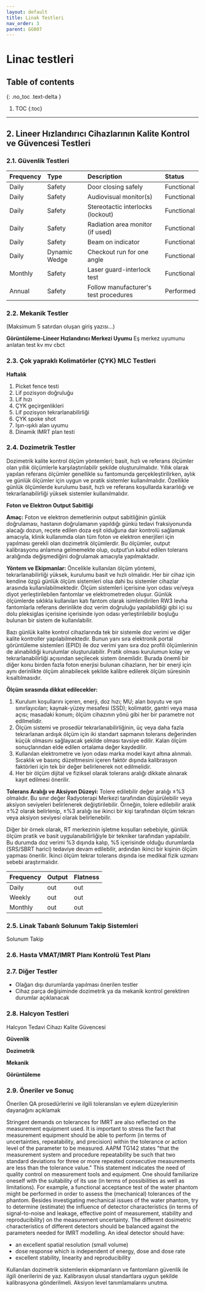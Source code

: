 ```yaml
---
layout: default
title: Linak Testleri
nav_order: 3
parent: GG007
---
```

# Linac testleri
## Table of contents
{: .no_toc .text-delta }

1. TOC
{:toc}

---
## 2. Lineer Hızlandırıcı Cihazlarının Kalite Kontrol ve Güvencesi Testleri

### 2.1. Güvenlik Testleri

| Frequency | Type     | Description                       | Status     |
|:----------|:---------|:----------------------------------|:-----------|
| Daily     | Safety   | Door closing safely               | Functional |
| Daily     | Safety   | Audiovisual monitor(s)            | Functional |
| Daily     | Safety   | Stereotactic interlocks (lockout) | Functional |
| Daily     | Safety   | Radiation area monitor (if used)  | Functional |
| Daily     | Safety   | Beam on indicator                 | Functional |
| Daily     | Dynamic Wedge | Checkout run for one angle  | Functional |
| Monthly   | Safety   | Laser guard-interlock test        | Functional |
| Annual    | Safety   | Follow manufacturer's test procedures | Performed |

### 2.2. Mekanik Testler

(Maksimum 5 satırdan oluşan giriş yazısı...)

**Görüntüleme-Lineer Hızlandırıcı Merkezi Uyumu**
Eş merkez uyumunu anlatan test kv mv cbct

### 2.3. Çok yapraklı Kolimatörler (ÇYK) MLC Testleri

**Haftalık**
1. Picket fence testi
2. Lif pozisyon doğruluğu
3. Lif hızı
4. ÇYK geçirgenlikleri
5. Lif pozisyon tekrarlanabilirliği
6. ÇYK spoke shot
7. Işın-ışıklı alan uyumu
8. Dinamik IMRT plan testi

### 2.4. Dozimetrik Testler

Dozimetrik kalite kontrol ölçüm yöntemleri; basit, hızlı ve referans ölçümler olan yıllık ölçümlerle karşılaştırılabilir şekilde oluşturulmalıdır. Yıllık olarak yapılan referans ölçümler genellikle su fantomunda gerçekleştirilirken, aylık ve günlük ölçümler için uygun ve pratik sistemler kullanılmalıdır. Özellikle günlük ölçümlerde kurulumu basit, hızlı ve referans koşullarda kararlılığı ve tekrarlanabilirliği yüksek sistemler kullanılmalıdır.

**Foton ve Elektron Output Sabitliği**

**Amaç:**
Foton ve elektron demetlerinin output sabitliğinin günlük doğrulaması, hastanın doğrulamanın yapıldığı günkü tedavi fraksiyonunda alacağı dozun, reçete edilen doza eşit olduğuna dair kontrolü sağlamak amacıyla, klinik kullanımda olan tüm foton ve elektron enerjileri için yapılması gerekli olan dozimetrik ölçümlerdir. Bu ölçümler, output kalibrasyonu anlamına gelmemekte olup, output’un kabul edilen tolerans aralığında değişmediğini doğrulamak amacıyla yapılmaktadır.

**Yöntem ve Ekipmanlar:**
Öncelikle kullanılan ölçüm yöntemi, tekrarlanabilirliği yüksek, kurulumu basit ve hızlı olmalıdır. Her bir cihaz için kendine özgü günlük ölçüm sistemleri olsa dahi bu sistemler cihazlar arasında kullanılabilmektedir. Ölçüm sistemleri içerisine iyon odası ve/veya diyot yerleştirilebilen fantomlar ve elektrometreden oluşur. Günlük ölçümlerde sıklıkla kullanılan katı fantom olarak isimlendirilen RW3 levha fantomlarla referans derinlikte doz verim doğruluğu yapılabildiği gibi içi su dolu pleksiglas içerisine içerisinde iyon odası yerleştirilebilir boşluğu bulunan bir sistem de kullanılabilir.

Bazı günlük kalite kontrol cihazlarında tek bir sistemle doz verimi ve diğer kalite kontroller yapılabilmektedir. Bunun yanı sıra elektronik portal görüntüleme sistemleri (EPID) ile doz verimi yanı sıra doz profili ölçümlerinin de alınabildiği kurulumlar oluşturulabilir. Pratik olması kurulumun kolay ve tekrarlanabilirliği açısından seçilecek sistem önemlidir. Burada önemli bir diğer konu birden fazla foton enerjisi bulunan cihazların, her bir enerji için aynı derinlikte ölçüm alınabilecek şekilde kalibre edilerek ölçüm süresinin kısaltılmasıdır.

**Ölçüm sırasında dikkat edilecekler:**

1. Kurulum koşullarını içeren, enerji, doz hızı; MU; alan boyutu ve ışın sınırlayıcıları; kaynak-yüzey mesafesi (SSD); kolimatör, gantri veya masa açısı; masadaki konum; ölçüm cihazının yönü gibi her bir parametre not edilmelidir.
2. Ölçüm sistemi ve prosedür tekrarlanabilirliğinin, üç veya daha fazla tekrarlanan ardışık ölçüm için iki standart sapmanın tolerans değerinden küçük olmasını sağlayacak şekilde olması tavsiye edilir. Kalan ölçüm sonuçlarından elde edilen ortalama değer kaydedilir.
3. Kullanılan elektrometre ve iyon odası marka model kayıt altına alınmalı. Sıcaklık ve basınç düzeltmesini içeren faktör dışında kalibrasyon faktörleri için tek bir değer belirlenerek not edilmelidir.
4. Her bir ölçüm dijital ve fiziksel olarak tolerans aralığı dikkate alınarak kayıt edilmesi önerilir.

**Tolerans Aralığı ve Aksiyon Düzeyi:**
Tolere edilebilir değer aralığı ±%3 olmalıdır. Bu sınır değer Radyoterapi Merkezi tarafından düşürülebilir veya aksiyon seviyeleri belirlenerek değiştirilebilir. Örneğin, tolere edilebilir aralık ±%2 olarak belirlenip, ±%3 aralığı ise ikinci bir kişi tarafından ölçüm tekrarı veya aksiyon seviyesi olarak belirlenebilir.

Diğer bir örnek olarak, RT merkezinin işletme koşulları sebebiyle, günlük ölçüm pratik ve basit uygulanabilirliğiyle bir tekniker tarafından yapılabilir. Bu durumda doz verimi %3 dışında kalıp, %5 içerisinde olduğu durumlarda (SRS/SBRT harici) tedaviye devam edilebilir, ardından ikinci bir kişinin ölçüm yapması önerilir. İkinci ölçüm tekrar tolerans dışında ise medikal fizik uzmanı sebebi araştırmalıdır.

| Frequency | Output | Flatness |
|-----------|--------|----------|
| Daily     | out    | out      |
| Weekly    | out    | out      |
| Monthly   | out    | out      |

### 2.5. Linak Tabanlı Solunum Takip Sistemleri

Solunum Takip

### 2.6. Hasta VMAT/IMRT Planı Kontrolü Test Planı

### 2.7. Diğer Testler
- Olağan dışı durumlarda yapılması önerilen testler
- Cihaz parça değişiminde dozimetrik ya da mekanik kontrol gerektiren durumlar açıklanacak

### 2.8. Halcyon Testleri
Halcyon Tedavi Cihazı Kalite Güvencesi

**Güvenlik**

**Dozimetrik**

**Mekanik**

**Görüntüleme**

### 2.9. Öneriler ve Sonuç

Önerilen QA prosedürlerini ve ilgili toleransları ve eylem düzeylerinin dayanağını açıklamak

Stringent demands on tolerances for IMRT are also reflected on the measurement equipment used. It is important to stress the fact that measurement equipment should be able to perform (in terms of uncertainties, repeatability, and precision) within the tolerance or action level of the parameter to be measured. AAPM TG142 states "that the measurement system and procedure repeatability be such that two standard deviations for three or more repeated consecutive measurements are less than the tolerance value." This statement indicates the need of quality control on measurement tools and equipment. One should familiarize oneself with the suitability of its use (in terms of possibilities as well as limitations). For example, a functional acceptance test of the water phantom might be performed in order to assess the (mechanical) tolerances of the phantom. Besides investigating mechanical issues of the water phantom, try to determine (estimate) the influence of detector characteristics (in terms of signal-to-noise and leakage, effective point of measurement, stability and reproducibility) on the measurement uncertainty. The different dosimetric characteristics of different detectors should be balanced against the parameters needed for IMRT modelling. An ideal detector should have:

* an excellent spatial resolution (small volume)
* dose response which is independent of energy, dose and dose rate
* excellent stability, linearity and reproducibility

Kullanılan dozimetrik sistemlerin ekipmanların ve fantomların güvenlik ile ilgili önerilerini de yaz. Kalibrasyon ulusal standartlara uygun şekilde kalibrasyona gönderilmeli. Aksiyon level tanımlamalarını unutma.
